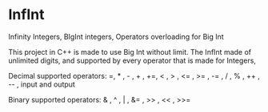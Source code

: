 # InfInt
Infinity Integers, BIgInt integers, Operators overloading for Big Int

This project in C++ is made to use Big Int without limit. 
The InfInt made of unlimited digits, and supported by every operator that is made for Integers, 

Decimal supported operators: 
=, * , - , + , +=, < , > , <= , >= , -= , / , %  , ++ , -- , input and output 

Binary supported operators: 
& , ^ , | , &= , >> , << , >>=  

